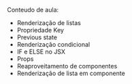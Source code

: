 Conteudo de aula: 
  - Renderização de listas
  - Propriedade Key
  - Previous state
  - Renderização condicional
  - IF e ELSE no JSX
  - Props
  - Reaproveitamento de componentes
  - Renderização de lista em componente
  

